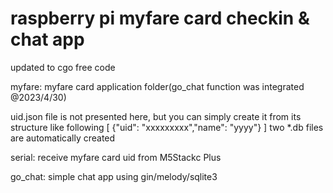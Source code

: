 # raspberry pi myfare card checkin & chat app

updated to cgo free code

myfare: myfare card application folder(go_chat function was integrated @2023/4/30)

uid.json file is not presented here, but you can simply create it from its structure like following
[
{"uid": "xxxxxxxxx","name": "yyyy"}
]
two *.db files are automatically created

serial: receive myfare card uid from M5Stackc Plus

go_chat: simple chat app using gin/melody/sqlite3
